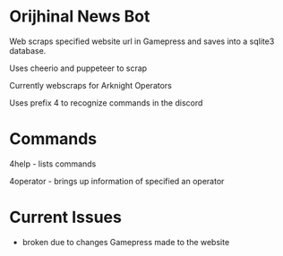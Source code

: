 ﻿# Orijhinal News Bot

Web scraps specified website url in Gamepress and saves into a sqlite3 database.

Uses cheerio and puppeteer to scrap

Currently webscraps for Arknight Operators

Uses prefix 4 to recognize commands in the discord

# Commands
4help - lists commands

4operator <name> - brings up information of specified an operator

# Current Issues
- broken due to changes Gamepress made to the website
